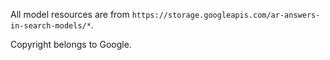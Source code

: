 All model resources are from `https://storage.googleapis.com/ar-answers-in-search-models/*`.

Copyright belongs to Google.